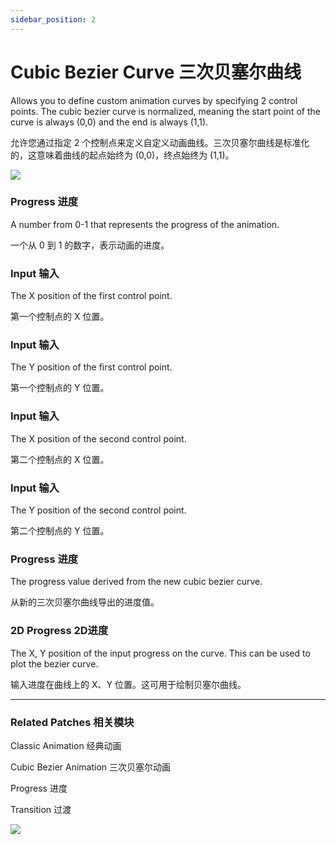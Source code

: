 ```yaml
---
sidebar_position: 2
---
```


# Cubic Bezier Curve 三次贝塞尔曲线

Allows you to define custom animation curves by specifying 2 control points. The cubic bezier curve is normalized, meaning the start point of the curve is always (0,0) and the end is always (1,1).

允许您通过指定 2 个控制点来定义自定义动画曲线。三次贝塞尔曲线是标准化的，这意味着曲线的起点始终为 (0,0)，终点始终为 (1,1)。

![](https://s3.us-west-2.amazonaws.com/secure.notion-static.com/0f7aab41-05be-45c3-9676-f05d3bf6c0ce/Untitled.png?X-Amz-Algorithm=AWS4-HMAC-SHA256&X-Amz-Content-Sha256=UNSIGNED-PAYLOAD&X-Amz-Credential=AKIAT73L2G45EIPT3X45%2F20220602%2Fus-west-2%2Fs3%2Faws4_request&X-Amz-Date=20220602T152656Z&X-Amz-Expires=86400&X-Amz-Signature=a00b5af4bc2f89c70e0b092afdc228ec2bd1ad60380976df829986e6da96373d&X-Amz-SignedHeaders=host&response-content-disposition=filename%20%3D%22Untitled.png%22&x-id=GetObject)

### Progress 进度

A number from 0-1 that represents the progress of the animation.

一个从 0 到 1 的数字，表示动画的进度。

### Input 输入

The X position of the first control point.

第一个控制点的 X 位置。

### Input 输入

The Y position of the first control point.

第一个控制点的 Y 位置。

### Input 输入

The X position of the second control point.

第二个控制点的 X 位置。

### Input 输入

The Y position of the second control point.

第二个控制点的 Y 位置。

### Progress 进度

The progress value derived from the new cubic bezier curve.

从新的三次贝塞尔曲线导出的进度值。

### 2D Progress 2D进度

The X, Y position of the input progress on the curve. This can be used to plot the bezier curve.

输入进度在曲线上的 X、Y 位置。这可用于绘制贝塞尔曲线。

---

### Related Patches 相关模块

Classic Animation 经典动画

Cubic Bezier Animation 三次贝塞尔动画

Progress 进度

Transition 过渡

![](https://s3.us-west-2.amazonaws.com/secure.notion-static.com/f0e9e85a-bfcf-469c-b05a-5f254265e8fe/Untitled.png?X-Amz-Algorithm=AWS4-HMAC-SHA256&X-Amz-Content-Sha256=UNSIGNED-PAYLOAD&X-Amz-Credential=AKIAT73L2G45EIPT3X45%2F20220602%2Fus-west-2%2Fs3%2Faws4_request&X-Amz-Date=20220602T160002Z&X-Amz-Expires=86400&X-Amz-Signature=86a552146fd73312ae11b83be114ca5fe1c05c1eabf8e82b0237a22a75a8f68e&X-Amz-SignedHeaders=host&response-content-disposition=filename%20%3D%22Untitled.png%22&x-id=GetObject)
